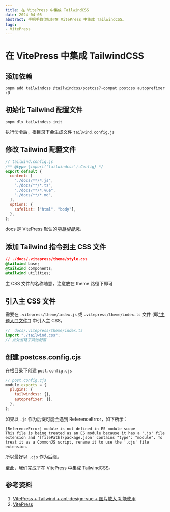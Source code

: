 ```yaml
---
title: 在 VitePress 中集成 TailwindCSS
date: 2024-04-05
abstract: 手把手教你如何在 VitePress 中集成 TailwindCSS。
tags:
- VitePress
---
```


# 在 VitePress 中集成 TailwindCSS

## 添加依赖

```shell
pnpm add tailwindcss @tailwindcss/postcss7-compat postcss autoprefixer -D
```

## 初始化 Tailwind 配置文件

```shell
pnpm dlx tailwindcss init
```

执行命令后，根目录下会生成文件 `tailwind.config.js`

## 修改 Tailwind 配置文件

```js
// tailwind.config.js
/** @type {import('tailwindcss').Config} */
export default {
  content: [
    "./docs/**/*.js",
    "./docs/**/*.ts",
    "./docs/**/*.vue",
    "./docs/**/*.md",
  ],
  options: {
    safelist: ["html", "body"],
  },
};
```

docs 是 VitePress 默认的[_项目根目录_](https://vitepress.dev/zh/guide/routing#root-and-source-directory)。

## 添加 Tailwind 指令到主 CSS 文件

```css
// ./docs/.vitepress/theme/style.css
@tailwind base;
@tailwind components;
@tailwind utilities;
```

主 CSS 文件的名称随意，注意放在 theme 路径下即可

## 引入主 CSS 文件

需要在 `.vitepress/theme/index.js` 或 `.vitepress/theme/index.ts` 文件 (即[“主题入口文件”](https://vitepress.dev/zh/guide/custom-theme#theme-resolving)) 中引入主 CSS。

```typescript
//  docs/.vitepress/theme/index.ts
import "./tailwind.css";
// 此处省略了其他配置
```

## 创建 postcss.config.cjs

在根目录下创建 `post.config.cjs`

```js
// post.config.cjs
module.exports = {
  plugins: {
    tailwindcss: {},
    autoprefixer: {},
  },
};
```

如果以 `.js` 作为后缀可能会遇到 ReferenceError，如下所示：

```shell
[ReferenceError] module is not defined in ES module scope
This file is being treated as an ES module because it has a '.js' file extension and '[filePath]\package.json' contains "type": "module". To treat it as a CommonJS script, rename it to use the '.cjs' file extension.
```

所以最好以 `.cjs` 作为后缀。

至此，我们完成了在 VitePress 中集成 TailwindCSS。

## 参考资料

1. [VitePress + Tailwind + ant-design-vue + 图片放大 功能使用](https://carljin.com/posts/vitepress_antd_tailwind_zoom_image/)
2. [VitePress](https://vitepress.dev/zh/)
